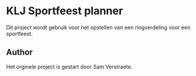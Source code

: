 KLJ Sportfeest planner
======================
Dit project wordt gebruik voor het opstellen van een ringverdeling voor een sportfeest.

## Author
Het orginele project is gestart door Sam Verstraete.